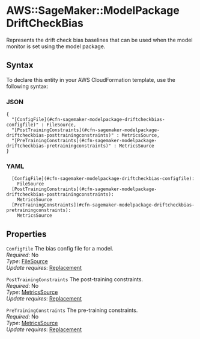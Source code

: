 # AWS::SageMaker::ModelPackage DriftCheckBias<a name="aws-properties-sagemaker-modelpackage-driftcheckbias"></a>

Represents the drift check bias baselines that can be used when the model monitor is set using the model package\.

## Syntax<a name="aws-properties-sagemaker-modelpackage-driftcheckbias-syntax"></a>

To declare this entity in your AWS CloudFormation template, use the following syntax:

### JSON<a name="aws-properties-sagemaker-modelpackage-driftcheckbias-syntax.json"></a>

```
{
  "[ConfigFile](#cfn-sagemaker-modelpackage-driftcheckbias-configfile)" : FileSource,
  "[PostTrainingConstraints](#cfn-sagemaker-modelpackage-driftcheckbias-posttrainingconstraints)" : MetricsSource,
  "[PreTrainingConstraints](#cfn-sagemaker-modelpackage-driftcheckbias-pretrainingconstraints)" : MetricsSource
}
```

### YAML<a name="aws-properties-sagemaker-modelpackage-driftcheckbias-syntax.yaml"></a>

```
  [ConfigFile](#cfn-sagemaker-modelpackage-driftcheckbias-configfile): 
    FileSource
  [PostTrainingConstraints](#cfn-sagemaker-modelpackage-driftcheckbias-posttrainingconstraints): 
    MetricsSource
  [PreTrainingConstraints](#cfn-sagemaker-modelpackage-driftcheckbias-pretrainingconstraints): 
    MetricsSource
```

## Properties<a name="aws-properties-sagemaker-modelpackage-driftcheckbias-properties"></a>

`ConfigFile`  <a name="cfn-sagemaker-modelpackage-driftcheckbias-configfile"></a>
The bias config file for a model\.  
*Required*: No  
*Type*: [FileSource](aws-properties-sagemaker-modelpackage-filesource.md)  
*Update requires*: [Replacement](https://docs.aws.amazon.com/AWSCloudFormation/latest/UserGuide/using-cfn-updating-stacks-update-behaviors.html#update-replacement)

`PostTrainingConstraints`  <a name="cfn-sagemaker-modelpackage-driftcheckbias-posttrainingconstraints"></a>
The post\-training constraints\.  
*Required*: No  
*Type*: [MetricsSource](aws-properties-sagemaker-modelpackage-metricssource.md)  
*Update requires*: [Replacement](https://docs.aws.amazon.com/AWSCloudFormation/latest/UserGuide/using-cfn-updating-stacks-update-behaviors.html#update-replacement)

`PreTrainingConstraints`  <a name="cfn-sagemaker-modelpackage-driftcheckbias-pretrainingconstraints"></a>
The pre\-training constraints\.  
*Required*: No  
*Type*: [MetricsSource](aws-properties-sagemaker-modelpackage-metricssource.md)  
*Update requires*: [Replacement](https://docs.aws.amazon.com/AWSCloudFormation/latest/UserGuide/using-cfn-updating-stacks-update-behaviors.html#update-replacement)